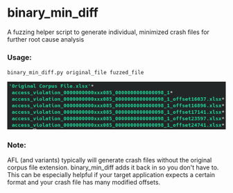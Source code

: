 # binary_min_diff
A fuzzing helper script to generate individual, minimized crash files for further root cause analysis

### Usage:

```
binary_min_diff.py original_file fuzzed_file
```

![](mindiff1.png)

### Note:
AFL (and variants) typically will generate crash files without the original corpus file extension. binary_min_diff adds it back in so you don't have to. This can be especially helpful if your target application expects a certain format and your crash file has many modified offsets.